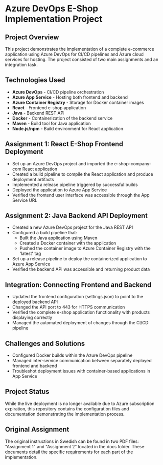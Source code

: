 # Azure DevOps E-Shop Implementation Project

## Project Overview
This project demonstrates the implementation of a complete e-commerce application using Azure DevOps for CI/CD pipelines and Azure cloud services for hosting. The project consisted of two main assignments and an integration task.

## Technologies Used
- **Azure DevOps** - CI/CD pipeline orchestration
- **Azure App Service** - Hosting both frontend and backend
- **Azure Container Registry** - Storage for Docker container images
- **React** - Frontend e-shop application
- **Java** - Backend REST API
- **Docker** - Containerization of the backend service
- **Maven** - Build tool for Java application
- **Node.js/npm** - Build environment for React application

## Assignment 1: React E-Shop Frontend Deployment
- Set up an Azure DevOps project and imported the e-shop-company-com React application
- Created a build pipeline to compile the React application and produce deployment artifacts
- Implemented a release pipeline triggered by successful builds
- Deployed the application to Azure App Service
- Verified the frontend user interface was accessible through the App Service URL

## Assignment 2: Java Backend API Deployment
- Created a new Azure DevOps project for the Java REST API
- Configured a build pipeline that:
  - Built the Java application using Maven
  - Created a Docker container with the application
  - Pushed the container image to Azure Container Registry with the 'latest' tag
- Set up a release pipeline to deploy the containerized application to Azure App Service
- Verified the backend API was accessible and returning product data

## Integration: Connecting Frontend and Backend
- Updated the frontend configuration (settings.json) to point to the deployed backend API
- Changed the API port to 443 for HTTPS communication
- Verified the complete e-shop application functionality with products displaying correctly
- Managed the automated deployment of changes through the CI/CD pipeline

## Challenges and Solutions
- Configured Docker builds within the Azure DevOps pipeline
- Managed inter-service communication between separately deployed frontend and backend
- Troubleshot deployment issues with container-based applications in App Service

## Project Status
While the live deployment is no longer available due to Azure subscription expiration, this repository contains the configuration files and documentation demonstrating the implementation process.

## Original Assignment
The original instructions in Swedish can be found in two PDF files: "Assignment 1" and "Assignment 2" located in the docs folder. These documents detail the specific requirements for each part of the implementation.

